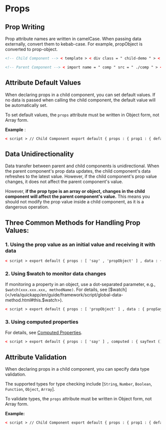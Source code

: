 <!-- 源地址: https://iot.mi.com/vela/quickapp/en/guide/framework/template/Props.html -->

# Props

## Prop Writing

Prop attribute names are written in camelCase. When passing data externally, convert them to kebab-case. For example, propObject is converted to prop-object.
```html
<!-- Child Component --> < template > < div class = " child-demo " > < text > {{ propObject.name }} </ text > </ div > </ template > < script > export default { props : [ 'propObject' ] } </ script >
```

```html
<!-- Parent Component --> < import name = " comp " src = " ./comp " > </ import > < template > < div class = " parent-demo " > < comp prop-object = " {{obj}} " > </ comp > </ div > </ template > < script > export default { private : { obj : { name : 'child-demo' } } } </ script >
```

## Attribute Default Values

When declaring props in a child component, you can set default values. If no data is passed when calling the child component, the default value will be automatically set.

To set default values, the `props` attribute must be written in Object form, not Array form.

**Example** :
```html
< script > // Child Component export default { props : { prop1 : { default : 'Hello' // Default value } , prop2Object : { } // No default value } , onInit () { console.info (` Data passed from parent: ` , this.prop1 , this.prop2Object) } } </ script >
```

## Data Unidirectionality

Data transfer between parent and child components is unidirectional. When the parent component's prop data updates, the child component's data refreshes to the latest value. However, if the child component's prop value changes, it does not affect the parent component's value.

However, **if the prop type is an array or object, changes in the child component will affect the parent component's value.** This means you should not modify the prop value inside a child component, as it is a dangerous operation.

## Three Common Methods for Handling Prop Values:

### 1\. Using the prop value as an initial value and receiving it with data
```html
< script > export default { props : [ 'say' , 'propObject' ] , data : { count : null , obj : null } , onInit () { console.info (` Data passed from parent: ` , this.say , this.propObject) this.count = this.propObject.count // Assign a simple type from prop to data this.obj = JSON.parse (JSON.stringify (this.propObject)) // Deep clone the prop } } </ script >
```

### 2\. Using $watch to monitor data changes

If monitoring a property in an object, use a dot-separated parameter, e.g., `$watch(xxx.xxx.xxx, methodName)`. For details, see [$watch](</vela/quickapp/en/guide/framework/script/global-data-method.html#this.$watch>).
```html
< script > export default { props : [ 'propObject' ] , data : { propSay : '' } , onInit () { // Monitor data changes this . $watch ('propObject.name' , 'watchPropsChange') } , /** * Monitor data changes, process the data, and set the value to data * @param newV * @param oldV */ watchPropsChange (newV , oldV) { console.info (` Data change monitored: ` , newV , oldV) this.propSay = newV && newV.toUpperCase () } } </ script >
```

### 3\. Using computed properties

For details, see [Computed Properties](</vela/quickapp/en/guide/framework/template/computed.html>).
```html
< script > export default { props : [ 'say' ] , computed : { sayText () { return this.say.toUpperCase () } } } </ script >
```

## Attribute Validation

When declaring props in a child component, you can specify data type validation.

The supported types for type checking include [`String`, `Number`, `Boolean`, `Function`, `Object`, `Array`].

To validate types, the `props` attribute must be written in Object form, not Array form.

**Example:**
```html
< script > // Child Component export default { props : { prop1 : { default : 'Hello' // Default value type : String // Type validation } , prop2Object : { } // No default value } , onInit () { console.info (` Data passed from parent: ` , this.prop1 , this.prop2Object) } } </ script >
```
